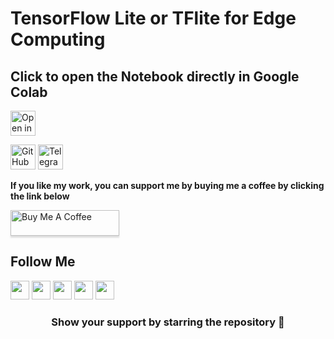 # TensorFlow Lite or TFlite for Edge Computing

## Click to open the Notebook directly in Google Colab
<!-- [![Open In Colab](https://colab.research.google.com/assets/colab-badge.svg)](https://colab.research.google.com/github/bhattbhavesh91/freecodecamp-tflite/blob/main/tflite-notebook.ipynb)
 -->
 
<a href="https://colab.research.google.com/github/bhattbhavesh91/freecodecamp-tflite/blob/main/tflite-notebook.ipynb" target="_blank"><img height="40" alt="Open in Colab" src = "https://colab.research.google.com/assets/colab-badge.svg"></a>


<a href="https://github.com/sponsors/bhattbhavesh91" target="_blank"><img height="40" alt="GitHub Sponsor" src = "https://img.shields.io/badge/Sponsor me on GitHub-30363D?style=for-the-badge&logo=GitHub-Sponsors&logoColor=#white"></a>
<a href="https://t.me/bhattbhavesh91" target="_blank"><img height="40" alt="Telegram Channel Link" src = "https://img.shields.io/badge/Join my Telegram channel-2CA5E0?style=for-the-badge&logo=telegram&logoColor=white"></a>

**If you like my work, you can support me by buying me a coffee by clicking the link below**

<a href="https://www.buymeacoffee.com/bhattbhavesh91" target="_blank"><img src="https://www.buymeacoffee.com/assets/img/custom_images/orange_img.png" alt="Buy Me A Coffee" style="height: 41px !important;width: 174px !important;box-shadow: 0px 3px 2px 0px rgba(190, 190, 190, 0.5) !important;-webkit-box-shadow: 0px 3px 2px 0px rgba(190, 190, 190, 0.5) !important;" ></a>

## Follow Me
<a href="https://twitter.com/_bhaveshbhatt" target="_blank"><img class="ai-subscribed-social-icon" src="https://bhattbhavesh91.github.io/assets/images/tw.png" width="30"></a>
<a href="https://www.youtube.com/bhaveshbhatt8791/" target="_blank"><img class="ai-subscribed-social-icon" src="https://bhattbhavesh91.github.io/assets/images/ytb.png" width="30"></a>
<a href="https://www.youtube.com/PythonTricks/" target="_blank"><img class="ai-subscribed-social-icon" src="https://bhattbhavesh91.github.io/assets/images/python_logo.png" width="30"></a>
<a href="https://github.com/bhattbhavesh91" target="_blank"><img class="ai-subscribed-social-icon" src="https://bhattbhavesh91.github.io/assets/images/gthb.png" width="30"></a>
<a href="https://www.linkedin.com/in/bhattbhavesh91/" target="_blank"><img class="ai-subscribed-social-icon" src="https://bhattbhavesh91.github.io/assets/images/lnkdn.png" width="30"></a>

<h3 align="center">Show your support by starring the repository 🙂</h3>
